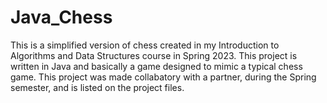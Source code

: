 # Java_Chess
This is a simplified version of chess created in my Introduction to Algorithms and Data Structures course in Spring 2023. This project is written in Java
and basically a game designed to mimic a typical chess game. This project was made collabatory with a partner, during the Spring semester, and 
is listed on the project files.
